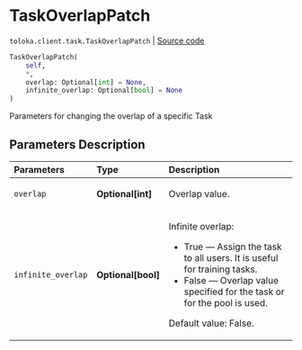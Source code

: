 # TaskOverlapPatch
`toloka.client.task.TaskOverlapPatch` | [Source code](https://github.com/Toloka/toloka-kit/blob/v0.1.25/src/client/task.py#L153)

```python
TaskOverlapPatch(
    self,
    *,
    overlap: Optional[int] = None,
    infinite_overlap: Optional[bool] = None
)
```

Parameters for changing the overlap of a specific Task

## Parameters Description

| Parameters | Type | Description |
| :----------| :----| :-----------|
`overlap`|**Optional\[int\]**|<p>Overlap value.</p>
`infinite_overlap`|**Optional\[bool\]**|<p>Infinite overlap:<ul><li>True — Assign the task to all users. It is useful for training tasks.</li><li>False — Overlap value specified for the task or for the pool is used. </li></ul></p><p>Default value: False.</p>
